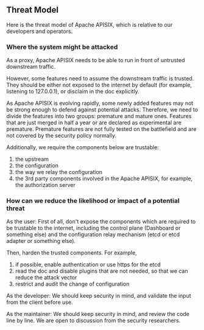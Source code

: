 <!--
#
# Licensed to the Apache Software Foundation (ASF) under one or more
# contributor license agreements.  See the NOTICE file distributed with
# this work for additional information regarding copyright ownership.
# The ASF licenses this file to You under the Apache License, Version 2.0
# (the "License"); you may not use this file except in compliance with
# the License.  You may obtain a copy of the License at
#
#     http://www.apache.org/licenses/LICENSE-2.0
#
# Unless required by applicable law or agreed to in writing, software
# distributed under the License is distributed on an "AS IS" BASIS,
# WITHOUT WARRANTIES OR CONDITIONS OF ANY KIND, either express or implied.
# See the License for the specific language governing permissions and
# limitations under the License.
#
-->

## Threat Model

Here is the threat model of Apache APISIX, which is relative to our developers and operators.

### Where the system might be attacked

As a proxy, Apache APISIX needs to be able to run in front of untrusted downstream traffic.

However, some features need to assume the downstream traffic is trusted. They should be either
not exposed to the internet by default (for example, listening to 127.0.0.1), or disclaim in
the doc explicitly.

As Apache APISIX is evolving rapidly, some newly added features may not be strong enough to defend against potential attacks.
Therefore, we need to divide the features into two groups: premature and mature ones.
Features that are just merged in half a year or are declared as experimental are premature.
Premature features are not fully tested on the battlefield and are not covered by the security policy normally.

Additionally, we require the components below are trustable:

1. the upstream
2. the configuration
3. the way we relay the configuration
4. the 3rd party components involved in the Apache APISIX, for example, the authorization server

### How can we reduce the likelihood or impact of a potential threat

As the user:
First of all, don't expose the components which are required to be trustable to the internet, including the control plane (Dashboard or something else) and the configuration relay mechanism (etcd or etcd adapter or something else).

Then, harden the trusted components. For example,

1. if possible, enable authentication or use https for the etcd
2. read the doc and disable plugins that are not needed, so that we can reduce the attack vector
3. restrict and audit the change of configuration

As the developer:
We should keep security in mind, and validate the input from the client before use.

As the maintainer:
We should keep security in mind, and review the code line by line.
We are open to discussion from the security researchers.

